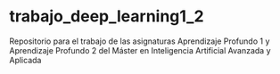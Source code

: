 # trabajo_deep_learning1_2
Repositorio para el trabajo de las asignaturas Aprendizaje Profundo 1 y Aprendizaje Profundo 2 del Máster en Inteligencia Artificial Avanzada y Aplicada

